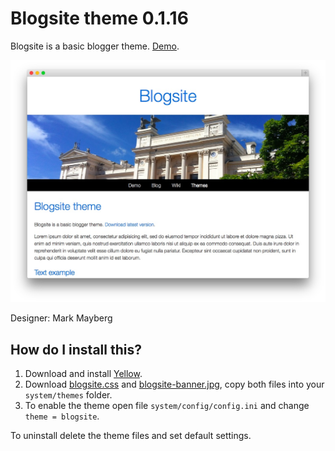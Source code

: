 Blogsite theme 0.1.16
=====================
Blogsite is a basic blogger theme. [Demo](http://demo.datenstrom.se/themes/blogsite-theme).

![Screenshot](blogsite-theme.jpg?raw=true)

Designer: Mark Mayberg

How do I install this?
----------------------
1. Download and install [Yellow](https://github.com/markseu/yellowcms/).  
2. Download [blogsite.css](blogsite.css?raw=true) and [blogsite-banner.jpg](blogsite-banner.jpg?raw=true), copy both files into your `system/themes` folder.  
3. To enable the theme open file `system/config/config.ini` and change `theme = blogsite`.  

To uninstall delete the theme files and set default settings.